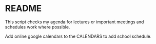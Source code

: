 # README
This script checks my agenda for lectures or important meetings and schedules work where possible.

Add online google calendars to the CALENDARS to add school schedule.
